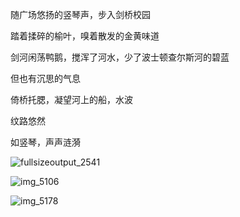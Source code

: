随广场悠扬的竖琴声，步入剑桥校园

踏着揉碎的榆叶，嗅着散发的金黄味道

剑河闲荡鸭鹅，搅浑了河水，少了波士顿查尔斯河的碧蓝

但也有沉思的气息

倚桥托腮，凝望河上的船，水波 

纹路悠然

如竖琴，声声涟漪


![fullsizeoutput_2541](https://user-images.githubusercontent.com/11972077/46915824-e87f9000-cfe3-11e8-8158-159fc5299022.jpeg)


![img_5106](https://user-images.githubusercontent.com/11972077/46915746-62af1500-cfe2-11e8-997f-1f3132ead92b.jpg)



![img_5178](https://user-images.githubusercontent.com/11972077/46915791-4790d500-cfe3-11e8-9f67-01d66fe512df.jpg)

